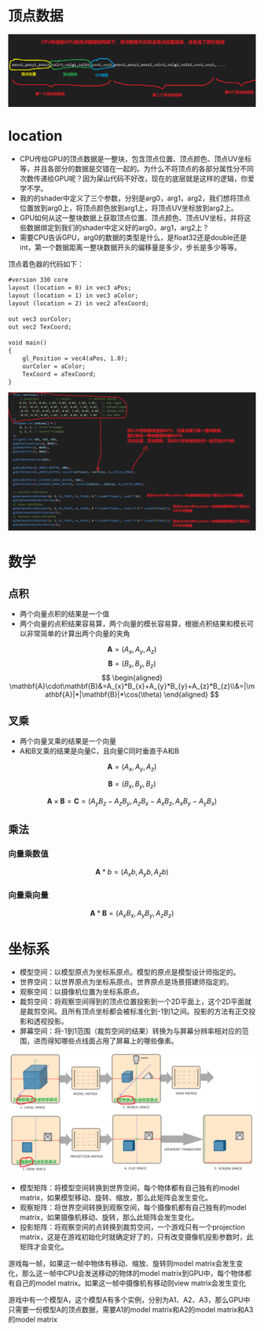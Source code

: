 # 顶点数据

![image-20240826140902892](./assets/image-20240826140902892.png)

# location

- CPU传给GPU的顶点数据是一整块，包含顶点位置、顶点颜色、顶点UV坐标等，并且各部分的数据是交错在一起的。为什么不将顶点的各部分属性分不同次数传递给GPU呢？因为屎山代码不好改，现在的底层就是这样的逻辑，你爱学不学。
- 我的的shader中定义了三个参数，分别是arg0，arg1，arg2，我们想将顶点位置放到arg0上，将顶点颜色放到arg1上，将顶点UV坐标放到arg2上。
- GPU如何从这一整块数据上获取顶点位置、顶点颜色、顶点UV坐标，并将这些数据绑定到我们的shader中定义好的arg0，arg1，arg2上？
- 需要CPU告诉GPU，arg0的数据的类型是什么，是float32还是double还是int，第一个数据距离一整块数据开头的偏移量是多少，步长是多少等等。

顶点着色器的代码如下：

```
#version 330 core
layout (location = 0) in vec3 aPos;
layout (location = 1) in vec3 aColor;
layout (location = 2) in vec2 aTexCoord;

out vec3 ourColor;
out vec2 TexCoord;

void main()
{
    gl_Position = vec4(aPos, 1.0);
    ourColor = aColor;
    TexCoord = aTexCoord;
}
```

![image-20240826135423773](./assets/image-20240826135423773.png)

# 数学

## 点积

- 两个向量点积的结果是一个值
- 两个向量的点积结果容易算，两个向量的模长容易算，根据点积结果和模长可以非常简单的计算出两个向量的夹角

$$
\mathbf{A}=(A_{x},A_{y},A_{z})
$$
$$
\mathbf{B}=(B_{x},B_{y},B_{z})
$$
$$
\begin{aligned}
\mathbf{A}\cdot\mathbf{B}&=A_{x}*B_{x}+A_{y}*B_{y}+A_{z}*B_{z}\\&=|\mathbf{A}|*|\mathbf{B}|*\cos(\theta)
\end{aligned}
$$

## 叉乘

- 两个向量叉乘的结果是一个向量
- A和B叉乘的结果是向量C，且向量C同时垂直于A和B

$$
\mathbf{A}=(A_{x},A_{y},A_{z})
$$

$$
\mathbf{B}=(B_{x},B_{y},B_{z})
$$

$$
\mathbf{A}\times\mathbf{B}=\mathbf{C}=(A_{y}B_{z}-A_{z}B_{y},A_{z}B_{x}-A_{x}B_{z},A_{x}B_{y}-A_{y}B_{x})
$$

## 乘法

### 向量乘数值

$$
\mathbf{A}*b=(A_{x}b,A_{y}b,A_{z}b)
$$

### 向量乘向量

$$
\mathbf{A}*\mathbf{B}=(A_{x}B_{x},A_{y}B_{y},A_{z}B_{z})
$$

# 坐标系

- 模型空间：以模型原点为坐标系原点。模型的原点是模型设计师指定的。
- 世界空间：以世界原点为坐标系原点。世界原点是场景搭建师指定的。
- 观察空间：以摄像机位置为坐标系原点。
- 裁剪空间：将观察空间得到的顶点位置投影到一个2D平面上，这个2D平面就是裁剪空间。且所有顶点坐标都会被标准化到-1到1之间。投影的方法有正交投影和透视投影。
- 屏幕空间：将-1到1范围（裁剪空间的结果）转换为与屏幕分辨率相对应的范围，进而得知哪些点线面占用了屏幕上的哪些像素。

![image-20240829142424937](./assets/image-20240829142424937.png)

- 模型矩阵：将模型空间转换到世界空间，每个物体都有自己独有的model matrix，如果模型移动、旋转、缩放，那么此矩阵会发生变化。
- 观察矩阵：将世界空间转换到观察空间，每个摄像机都有自己独有的model matrix，如果摄像机移动、旋转，那么此矩阵会发生变化。
- 投影矩阵：将观察空间的点转换到裁剪空间，一个游戏只有一个projection matrix，这是在游戏初始化时就确定好了的，只有改变摄像机投影参数时，此矩阵才会变化。



游戏每一帧，如果这一帧中物体有移动、缩放、旋转则model matrix会发生变化，那么这一帧中CPU会发送移动的物体的model matrix到GPU中，每个物体都有自己的model matrix。如果这一帧中摄像机有移动则view matrix会发生变化



游戏中有一个模型A，这个模型A有多个实例，分别为A1、A2、A3，那么GPU中只需要一份模型A的顶点数据，需要A1的model matrix和A2的model matrix和A3的model matrix

